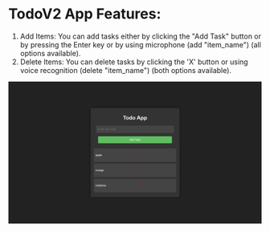 # TodoV2 App Features:

1. Add Items: You can add tasks either by clicking the "Add Task" button or by pressing the Enter key or by using microphone (add "item_name") (all options available).
2. Delete Items: You can delete tasks by clicking the 'X' button or using voice recognition (delete "item_name") (both options available).

![image alt](https://github.com/Khairul25556/todoV2-app/blob/main/screenshot.JPG?raw=true)
